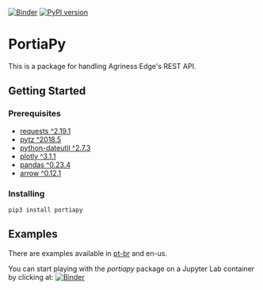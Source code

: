 [![Binder](https://mybinder.org/badge.svg)](https://mybinder.org/v2/gh/AgrinessEdgeIoT/portiapy/master?urlpath=lab/tree/docs/) [![PyPI version](https://badge.fury.io/py/portiapy.svg)](https://badge.fury.io/py/portiapy)

# PortiaPy

This is a package for handling Agriness Edge's REST API. 

## Getting Started

### Prerequisites

* [requests ^2.19.1](http://docs.python-requests.org/en/master/)
* [pytz ^2018.5](http://pytz.sourceforge.net/)
* [python-dateutil ^2.7.3](https://dateutil.readthedocs.io/en/stable/)
* [plotly ^3.1.1](https://plot.ly/)
* [pandas ^0.23.4](https://pandas.pydata.org/)
* [arrow ^0.12.1](https://arrow.readthedocs.io/en/latest/)

### Installing

``` pip3 install portiapy ```

## Examples

There are examples available in [pt-br](./docs/pt-br/portiapy-examples.ipynb) and en-us. 

You can start playing with the *portiapy* package on a Jupyter Lab container by clicking at: [![Binder](https://mybinder.org/badge.svg)](https://mybinder.org/v2/gh/AgrinessEdgeIoT/portiapy/master?urlpath=lab/tree/docs/) 
